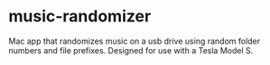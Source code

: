music-randomizer
================

Mac app that randomizes music on a usb drive using random folder numbers and file prefixes. Designed for use with a Tesla Model S.

